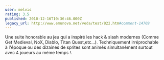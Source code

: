```yaml
---
user: melvis
rating: 3.5
published: 2010-12-16T10:36:46.000Z
legacy_url: http://www.emunova.net/veda/test/822.htm#comment-14709
---
```

Une suite honorable au jeu qui a inspiré les hack & slash modernes (Comme Get Medieval, NoX, Diablo, Titan Quest,etc...). Techniquement irréprochable à l'époque ou des dizaines de sprites sont animés simultanément surtout avec 4 joueurs au méme temps !.